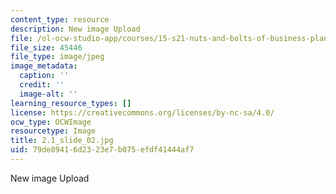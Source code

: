 ```yaml
---
content_type: resource
description: New image Upload
file: /ol-ocw-studio-app/courses/15-s21-nuts-and-bolts-of-business-plans-january-iap-2014/79de89416d2323e7b075efdf41444af7_2.1_slide_02.jpg
file_size: 45446
file_type: image/jpeg
image_metadata:
  caption: ''
  credit: ''
  image-alt: ''
learning_resource_types: []
license: https://creativecommons.org/licenses/by-nc-sa/4.0/
ocw_type: OCWImage
resourcetype: Image
title: 2.1_slide_02.jpg
uid: 79de8941-6d23-23e7-b075-efdf41444af7
---
```

New image Upload